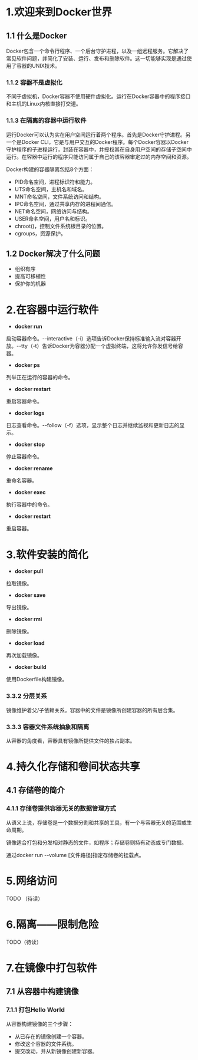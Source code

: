 # 1.欢迎来到Docker世界

## 1.1 什么是Docker

Docker包含一个命令行程序、一个后台守护进程，以及一组远程服务。它解决了常见软件问题，并简化了安装、运行、发布和删除软件。这一切能够实现是通过使用了容器的UNIX技术。

### 1.1.2 容器不是虚拟化

不同于虚拟机，Docker容器不使用硬件虚拟化。运行在Docker容器中的程序接口和主机的Linux内核直接打交道。

### 1.1.3 在隔离的容器中运行软件

运行Docker可以认为实在用户空间运行着两个程序。首先是Docker守护进程。另一个是Docker CLI，它是与用户交互的Docker程序。每个Docker容器以Docker守护程序的子进程运行，封装在容器中，并授权其在自身用户空间的存储子空间中运行。在容器中运行的程序只能访问属于自己的该容器审定过的内存空间和资源。

Docker构建的容器隔离包括8个方面：

- PID命名空间，进程标识符和能力。
- UTS命名空间，主机名和域名。
- MNT命名空间，文件系统访问和结构。
- IPC命名空间，通过共享内存的进程间通信。
- NET命名空间，网络访问与结构。
- USER命名空间，用户名和标识。
- chroot()，控制文件系统根目录的位置。
- cgroups，资源保护。

## 1.2 Docker解决了什么问题

- 组织有序
- 提高可移植性
- 保护你的机器

# 2.在容器中运行软件

- **docker run**

启动容器命令。--interactive（-i）选项告诉Docker保持标准输入流对容器开放。--tty（-t）告诉Docker为容器分配一个虚拟终端，这将允许你发信号给容器。
- **docker ps**

列举正在运行的容器的命令。

- **docker restart**

重启容器命令。

- **docker logs**

日志查看命令。--follow（-f）选项，显示整个日志并继续监视和更新日志的显示。

- **docker stop**

停止容器命令。

- **docker rename**

重命名容器。

- **docker exec**

执行容器中的命令。

- **docker restart**

重启容器。

# 3.软件安装的简化

- **docker pull**

拉取镜像。

- **docker save**

导出镜像。

- **docker rmi**

删除镜像。

- **docker load**

再次加载镜像。

- **docker build**

使用Dockerfile构建镜像。

### 3.3.2 分层关系

镜像维护着父/子依赖关系。容器中的文件是镜像所创建容器的所有层合集。

### 3.3.3 容器文件系统抽象和隔离

从容器的角度看，容器具有镜像所提供文件的独占副本。

# 4.持久化存储和卷间状态共享

## 4.1 存储卷的简介

### 4.1.1 存储卷提供容器无关的数据管理方式

从语义上说，存储卷是一个数据分割和共享的工具，有一个与容器无关的范围或生命周期。

镜像适合打包和分发相对静态的文件，如程序；存储卷则持有动态或专门数据。

通过docker run --volume [文件路径]指定存储卷的挂载点。

# 5.网络访问

TODO （待读）

# 6.隔离——限制危险

TODO（待读）

# 7.在镜像中打包软件

## 7.1 从容器中构建镜像

### 7.1.1 打包Hello World

从容器构建镜像的三个步骤：

- 从已存在的镜像创建一个容器。
- 修改这个容器的文件系统。
- 提交改动，并从新镜像创建新容器。

